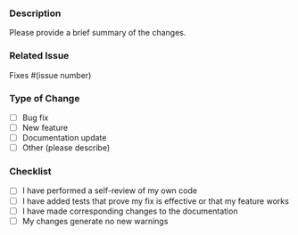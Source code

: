 ### Description
Please provide a brief summary of the changes.

### Related Issue
Fixes #(issue number)

### Type of Change
- [ ] Bug fix
- [ ] New feature
- [ ] Documentation update
- [ ] Other (please describe)

### Checklist
- [ ] I have performed a self-review of my own code
- [ ] I have added tests that prove my fix is effective or that my feature works
- [ ] I have made corresponding changes to the documentation
- [ ] My changes generate no new warnings
